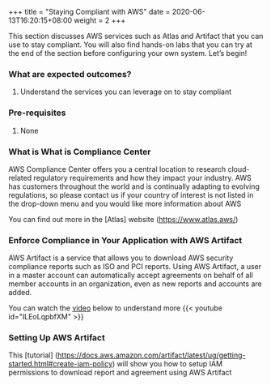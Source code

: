 +++
title = "Staying Compliant with AWS"
date =  2020-06-13T16:20:15+08:00
weight = 2
+++

This section discusses AWS services such as Atlas and Artifact that you can use to stay compliant. You will also find hands-on labs that you can try at the end of the section before configuring your own system. Let’s begin!

### What are expected outcomes?

1. Understand the services you can leverage on to stay compliant

### Pre-requisites

1. None

### What is What is Compliance Center

AWS Compliance Center offers you a central location to research cloud-related regulatory requirements and how they impact your industry. AWS has customers throughout the world and is continually adapting to evolving regulations, so please contact us if your country of interest is not listed in the drop-down menu and you would like more information about AWS

You can find out more in the [Atlas] website (https://www.atlas.aws/)


### Enforce Compliance in Your Application with AWS Artifact

AWS Artifact is a service that allows you to download AWS security compliance reports such as ISO and PCI reports. Using AWS Artifact, a user in a master account can automatically accept agreements on behalf of all member accounts in an organization, even as new reports and accounts are added.

You can watch the [video](https://www.youtube.com/watch?v=ILEoLqpbfXM) below to understand more
{{< youtube id="ILEoLqpbfXM" >}}

### Setting Up AWS Artifact

This [tutorial] (https://docs.aws.amazon.com/artifact/latest/ug/getting-started.html#create-iam-policy) will show you how to setup IAM permissions to download report and agreement using AWS Artifact
